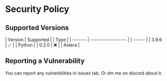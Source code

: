 # Security Policy

## Supported Versions

| Version | Supported          | | Type   |
| ------- | ------------------ | | ------ |
| 3.9.6   | :white_check_mark: | | Python |
| 0.2.0   | :x:                | | Astera |

## Reporting a Vulnerability

You can report any vulnerbilities in issues tab, Or dm me on discord about it.


